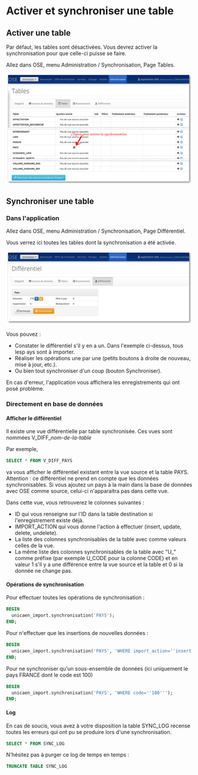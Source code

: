 # Activer et synchroniser une table

## Activer une table

Par défaut, les tables sont désactivées. Vous devrez activer la synchronisation pour que celle-ci puisse se faire.

Allez dans OSE, menu Administration / Synchronisation, Page Tables.

![Tables](tables.png)

## Synchroniser une table

### Dans l'application

Allez dans OSE, menu Administration / Synchronisation, Page Différentiel.

Vous verrez ici toutes les tables dont la synchronisation a été activée.

![Synchro](synchro.png)

Vous pouvez :
- Constater le différentiel s'il y en a un. Dans l'exemple ci-dessus, tous lesp ays sont à importer.
- Réaliser les opérations une par une (petits boutons à droite de nouveau, mise à jour, etc.).
- Ou bien tout synchroniser d'un coup (bouton Synchroniser).

En cas d'erreur, l'application vous affichera les enregistrements qui ont posé problème.

### Directement en base de données

#### Afficher le différentiel

Il existe une vue différentielle par table synchronisée.
Ces vues sont nommées V_DIFF_*nom-de-la-table*

Par exemple, 
```sql
SELECT * FROM V_DIFF_PAYS
```
va vous afficher le différentiel existant entre la vue source et la table PAYS.
Attention : ce différentiel ne prend en compte que les données synchronisables. Si vous ajoutez un pays à la main dans la base de données avec OSE comme source, celui-ci n'apparaitra pas dans cette vue.

Dans cette vue, vous retrouverez le colonnes suivantes :
- ID qui vous renseigne sur l'ID dans la table destination si l'enregistrement existe déjà.
- IMPORT_ACTION qui vous donne l'action à effectuer (insert, update, delete, undelete).
- La liste des colonnes synchronisables de la table avec comme valeurs celles de la vue.
- La même liste des colonnes synchronisables de la table avec "U_" comme préfixe (par exemple U_CODE pour la colonne CODE) et en valeur 1 s'il y a une différence entre la vue source et la table et 0 si la donnée ne change pas.

#### Opérations de synchronisation

Pour effectuer toutes les opérations de synchronisation :
```sql
BEGIN
  unicaen_import.synchronisation('PAYS');
END;
```

Pour n'effectuer que les insertions de nouvelles données :
```sql
BEGIN
  unicaen_import.synchronisation('PAYS', 'WHERE import_action=''insert''');
END;
```

Pour ne synchroniser qu'un sous-ensemble de données (ici uniquement le pays FRANCE dont le code est 100)
```sql
BEGIN
  unicaen_import.synchronisation('PAYS', 'WHERE code=''100''');
END;
```

#### Log

En cas de soucis, vous avez à votre disposition la table SYNC_LOG recense toutes les erreurs qui ont pu se produire lors d'une synchronisation.

```sql
SELECT * FROM SYNC_LOG
```

N'hésitez pas à purger ce log de temps en temps :

```sql
TRUNCATE TABLE SYNC_LOG
```